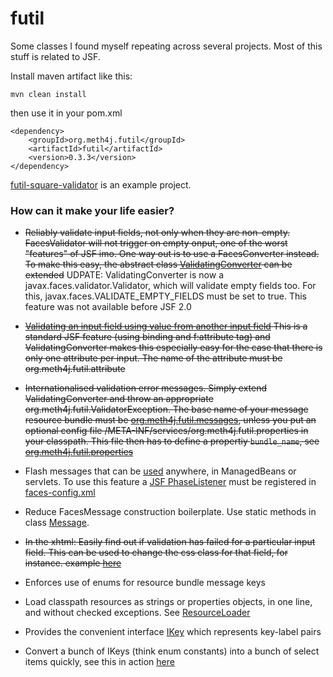 futil
=====

Some classes I found myself repeating across several projects. Most of this stuff is related to JSF.

Install maven artifact like this:

	mvn clean install

then use it in your pom.xml

	<dependency>
		<groupId>org.meth4j.futil</groupId>
		<artifactId>futil</artifactId>
		<version>0.3.3</version>
	</dependency>

[futil-square-validator](https://github.com/methylene/futil-square-validator) is an example project.

### How can it make your life easier?

*	~~Reliably validate input fields, not only when they are non-empty. FacesValidator will not trigger on empty onput, one of the worst "features" of JSF imo. One way out is to use a FacesConverter instead. To make this easy, the abstract class [ValidatingConverter](https://github.com/methylene/futil/blob/master/src/main/java/org/meth4j/futil/ValidatingConverter.java) can be extended~~ UDPATE: ValidatingConverter is now a javax.faces.validator.Validator, which will validate empty fields too. For this, javax.faces.VALIDATE_EMPTY_FIELDS must be set to true. This feature was not available before JSF 2.0

*	~~[Validating an input field using value from another input field](https://github.com/methylene/futil-square-validator/blob/master/src/main/java/some/group/SideValidator.java) This is a standard JSF feature (using binding and f:attribute tag) and ValidatingConverter makes this especially easy for the case that there is only one attribute per input. The name of the attribute must be org.meth4j.futil.attribute~~

*	~~Internationalised validation error messages. Simply extend ValidatingConverter and throw an appropriate org.meth4j.futil.ValidatorException. The base name of your message resource bundle must be [org.meth4j.futil.messages](https://github.com/methylene/futil-square-validator/blob/master/src/main/resources/org/meth4j/futil/messages_en.properties), unless you put an optional config file /META-INF/services/org.meth4j.futil.properties in your classpath. This file then has to define a propertiy `bundle_name`, see [org.meth4j.futil.properties](https://github.com/methylene/futil-square-validator/blob/master/src/main/resources/META-INF/services/org.meth4j.futil.properties)~~

*	Flash messages that can be [used](https://github.com/methylene/futil-square-validator/blob/master/src/main/java/some/group/SquareBean.java) anywhere, in ManagedBeans or servlets. To use this feature a [JSF PhaseListener](https://github.com/methylene/futil/blob/master/src/main/java/org/meth4j/futil/MessageFilter.java) must be registered in [faces-config.xml](https://github.com/methylene/futil-square-validator/blob/master/src/main/webapp/WEB-INF/faces-config.xml)

*	Reduce FacesMessage construction boilerplate. Use static methods in class [Message](https://github.com/methylene/futil/blob/master/src/main/java/org/meth4j/futil/Message.java).

*	~~In the xhtml: Easily find out if validation has failed for a particular input field. This can be used to change the css class for that field, for instance. example [here](https://github.com/methylene/futil-square-validator/blob/master/src/main/webapp/WEB-INF/tags/some/group/inputText.xhtml)~~

*	Enforces use of enums for resource bundle message keys

*	Load classpath resources as strings or properties objects, in one line, and without checked exceptions. See [ResourceLoader](https://github.com/methylene/futil/blob/master/src/main/java/org/meth4j/futil/ResourceLoader.java)

*	Provides the convenient interface [IKey](https://github.com/methylene/futil/blob/master/src/main/java/org/meth4j/futil/IKey.java) which represents key-label pairs

*	Convert a bunch of IKeys (think enum constants) into a bunch of select items quickly, see this in action [here](https://github.com/methylene/futil-square-validator/blob/master/src/main/java/some/group/ContentsOf.java)
